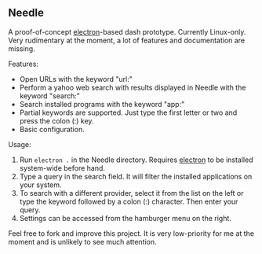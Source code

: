 Needle
---

A proof-of-concept [electron](https://github.com/atom/electron)-based dash prototype. Currently Linux-only.
Very rudimentary at the moment, a lot of features and documentation are missing.

Features:
 * Open URLs with the keyword "url:"
 * Perform a yahoo web search with results displayed in Needle with the keyword "search:"
 * Search installed programs with the keyword "app:"
 * Partial keywords are supported. Just type the first letter or two and press the colon (:) key.
 * Basic configuration.


 Usage:
  1. Run `electron .` in the Needle directory. Requires [electron](https://github.com/atom/electron) to be installed system-wide before hand.
  2. Type a query in the search field. It will filter the installed applications on your system.
  3. To search with a different provider, select it from the list on the left or type the keyword followed by a colon (:) character. Then enter your query.
  4. Settings can be accessed from the hamburger menu on the right.

Feel free to fork and improve this project. It is very low-priority for me at the moment and is unlikely to see much attention.
